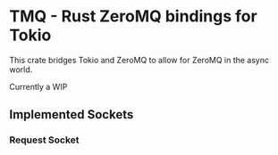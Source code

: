 # TMQ - Rust ZeroMQ bindings for Tokio

This crate bridges Tokio and ZeroMQ to allow for ZeroMQ in the async world.

Currently a WIP

## Implemented Sockets

### Request Socket

```rust


```